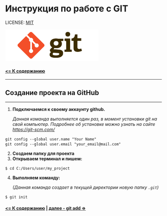# Инструкция по работе с GIT

LICENSE: [MIT](license.md)

<img src="../assets/logo-git.png" alt="logo" width=300>

#### [<= К содержанию](../readme.md)

---

## Создание проекта на GitHub

---

1. **Подключаемся к своему аккаунту github.**

   _Данная команда выполняется один раз, в момент установки git на свой компьютер.
   Подробнее об установке можно узнать на сайте https://git-scm.com/_

```
git config --global user.name "Your Name"
git config --global user.email "your_email@mail.com"
```

2. **Создаем папку для проекта**
3. **Открываем терминал и пишем:**

```
$ cd C:/Users/user/my_project
```

4. **Выполняем команду:**

   _(Данная команда создает в текущей директории новую папку `.git`)_

```
$ git init
```

#### [<= К содержанию](../readme.md) | [далее - git add =>](add.md)
